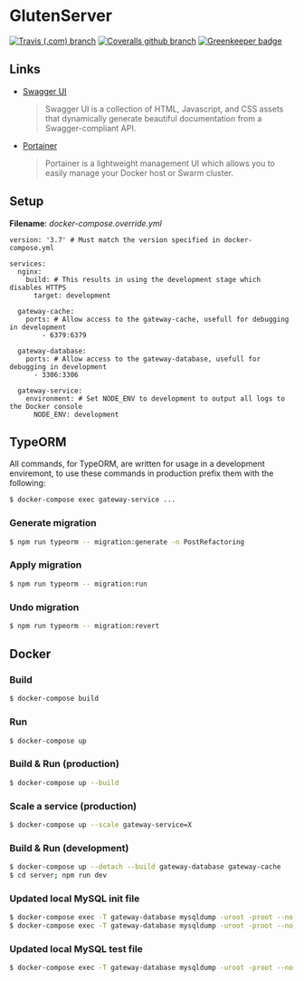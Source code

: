 # GlutenServer
[![Travis (.com) branch](https://img.shields.io/travis/com/DESQOL/GlutenServer/develop?label=Travis-CI&style=flat-square)](https://travis-ci.com/DESQOL/GlutenServer)
[![Coveralls github branch](https://img.shields.io/coveralls/github/DESQOL/GlutenServer/master?style=flat-square)](https://coveralls.io/github/DESQOL/GlutenServer)
[![Greenkeeper badge](https://badges.greenkeeper.io/DESQOL/GlutenServer.svg?style=flat-square)](https://greenkeeper.io/)

## Links
- [Swagger UI](https://desqol.hihva.nl/api-docs/)
  > Swagger UI is a collection of HTML, Javascript, and CSS assets that dynamically generate beautiful documentation from a Swagger-compliant API.
- [Portainer](https://desqol.hihva.nl/portainer/)
  > Portainer is a lightweight management UI which allows you to easily manage your Docker host or Swarm cluster.

## Setup
**Filename**: *docker-compose.override.yml*
```docker
version: '3.7' # Must match the version specified in docker-compose.yml

services:
  nginx:
    build: # This results in using the development stage which disables HTTPS
      target: development

  gateway-cache:
    ports: # Allow access to the gateway-cache, usefull for debugging in development
        - 6379:6379

  gateway-database:
    ports: # Allow access to the gateway-database, usefull for debugging in development
      - 3306:3306

  gateway-service:
    environment: # Set NODE_ENV to development to output all logs to the Docker console
      NODE_ENV: development
```

## TypeORM
All commands, for TypeORM, are written for usage in a development enviremont, to use these commands in production prefix them with the following:
```bash
$ docker-compose exec gateway-service ...
```

### Generate migration
```bash
$ npm run typeorm -- migration:generate -n PostRefactoring
```

### Apply migration
```bash
$ npm run typeorm -- migration:run
```

### Undo migration
```bash
$ npm run typeorm -- migration:revert
```

## Docker

### Build
```bash
$ docker-compose build
```

### Run
```bash
$ docker-compose up
```

### Build & Run (production)
```bash
$ docker-compose up --build
```

### Scale a service (production)
```bash
$ docker-compose up --scale gateway-service=X
```

### Build & Run (development)
```bash
$ docker-compose up --detach --build gateway-database gateway-cache
$ cd server; npm run dev
```

### Updated local MySQL init file
```bash
$ docker-compose exec -T gateway-database mysqldump -uroot -proot --no-data --skip-comments --databases gluten > gateway/database/init.sql
$ docker-compose exec -T gateway-database mysqldump -uroot -proot --no-create-info --skip-comments gluten migrations >> gateway/database/init.sql
```

### Updated local MySQL test file
```bash
$ docker-compose exec -T gateway-database mysqldump -uroot -proot --no-create-info --skip-comments gluten --ignore-table=gluten.migrations > gateway/database/test.sql
```
